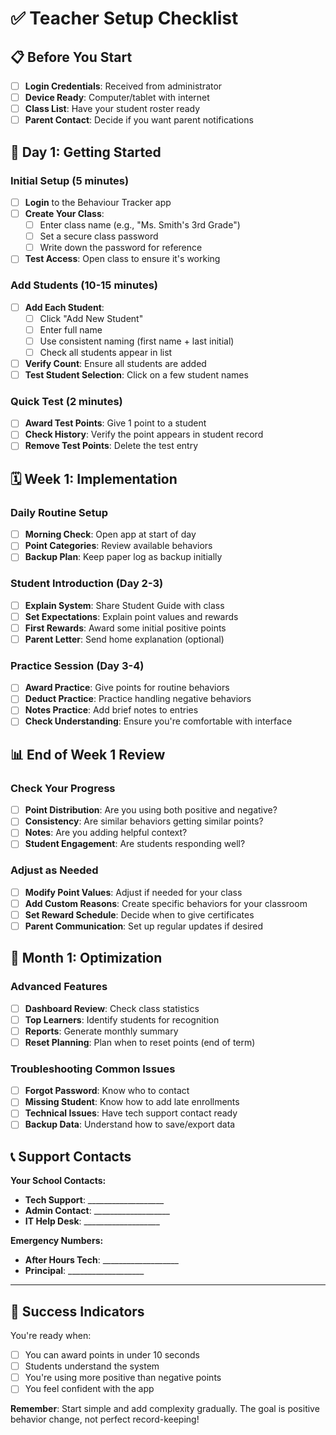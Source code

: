 # ✅ Teacher Setup Checklist

## 📋 Before You Start
- [ ] **Login Credentials**: Received from administrator
- [ ] **Device Ready**: Computer/tablet with internet
- [ ] **Class List**: Have your student roster ready
- [ ] **Parent Contact**: Decide if you want parent notifications

## 🎯 Day 1: Getting Started

### Initial Setup (5 minutes)
- [ ] **Login** to the Behaviour Tracker app
- [ ] **Create Your Class**:
  - [ ] Enter class name (e.g., "Ms. Smith's 3rd Grade")
  - [ ] Set a secure class password
  - [ ] Write down the password for reference
- [ ] **Test Access**: Open class to ensure it's working

### Add Students (10-15 minutes)
- [ ] **Add Each Student**:
  - [ ] Click "Add New Student"
  - [ ] Enter full name
  - [ ] Use consistent naming (first name + last initial)
  - [ ] Check all students appear in list
- [ ] **Verify Count**: Ensure all students are added
- [ ] **Test Student Selection**: Click on a few student names

### Quick Test (2 minutes)
- [ ] **Award Test Points**: Give 1 point to a student
- [ ] **Check History**: Verify the point appears in student record
- [ ] **Remove Test Points**: Delete the test entry

## 🗓️ Week 1: Implementation

### Daily Routine Setup
- [ ] **Morning Check**: Open app at start of day
- [ ] **Point Categories**: Review available behaviors
- [ ] **Backup Plan**: Keep paper log as backup initially

### Student Introduction (Day 2-3)
- [ ] **Explain System**: Share Student Guide with class
- [ ] **Set Expectations**: Explain point values and rewards
- [ ] **First Rewards**: Award some initial positive points
- [ ] **Parent Letter**: Send home explanation (optional)

### Practice Session (Day 3-4)
- [ ] **Award Practice**: Give points for routine behaviors
- [ ] **Deduct Practice**: Practice handling negative behaviors
- [ ] **Notes Practice**: Add brief notes to entries
- [ ] **Check Understanding**: Ensure you're comfortable with interface

## 📊 End of Week 1 Review

### Check Your Progress
- [ ] **Point Distribution**: Are you using both positive and negative?
- [ ] **Consistency**: Are similar behaviors getting similar points?
- [ ] **Notes**: Are you adding helpful context?
- [ ] **Student Engagement**: Are students responding well?

### Adjust as Needed
- [ ] **Modify Point Values**: Adjust if needed for your class
- [ ] **Add Custom Reasons**: Create specific behaviors for your classroom
- [ ] **Set Reward Schedule**: Decide when to give certificates
- [ ] **Parent Communication**: Set up regular updates if desired

## 🎯 Month 1: Optimization

### Advanced Features
- [ ] **Dashboard Review**: Check class statistics
- [ ] **Top Learners**: Identify students for recognition
- [ ] **Reports**: Generate monthly summary
- [ ] **Reset Planning**: Plan when to reset points (end of term)

### Troubleshooting Common Issues
- [ ] **Forgot Password**: Know who to contact
- [ ] **Missing Student**: Know how to add late enrollments
- [ ] **Technical Issues**: Have tech support contact ready
- [ ] **Backup Data**: Understand how to save/export data

## 📞 Support Contacts

**Your School Contacts:**
- **Tech Support**: ___________________
- **Admin Contact**: ___________________
- **IT Help Desk**: ___________________

**Emergency Numbers:**
- **After Hours Tech**: ___________________
- **Principal**: ___________________

---

## 🎉 Success Indicators

You're ready when:
- [ ] You can award points in under 10 seconds
- [ ] Students understand the system
- [ ] You're using more positive than negative points
- [ ] You feel confident with the app

**Remember**: Start simple and add complexity gradually. The goal is positive behavior change, not perfect record-keeping!
